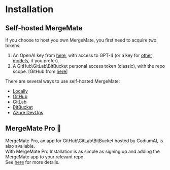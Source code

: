 # Installation

## Self-hosted MergeMate
If you choose to host you own MergeMate, you first need to acquire two tokens:

1. An OpenAI key from [here](https://platform.openai.com/api-keys), with access to GPT-4 (or a key for [other models](../usage-guide/additional_configurations.md/#changing-a-model), if you prefer).
2. A GitHub\GitLab\BitBucket personal access token (classic), with the repo scope. [GitHub from [here](https://github.com/settings/tokens)]

There are several ways to use self-hosted MergeMate:

- [Locally](./locally.md)
- [GitHub](./github.md)
- [GitLab](./gitlab.md)
- [BitBucket](./bitbucket.md)
- [Azure DevOps](./azure.md)

## MergeMate Pro 💎
MergeMate Pro, an app for GitHub\GitLab\BitBucket hosted by CodiumAI, is also available. 
<br>
With MergeMate Pro Installation is as simple as signing up and adding the MergeMate app to your relevant repo.
<br>
See [here](./mergemate_pro.md) for more details.